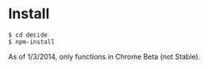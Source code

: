 # Install

```
$ cd decide
$ npm-install
```

As of 1/3/2014, only functions in Chrome Beta (not Stable).